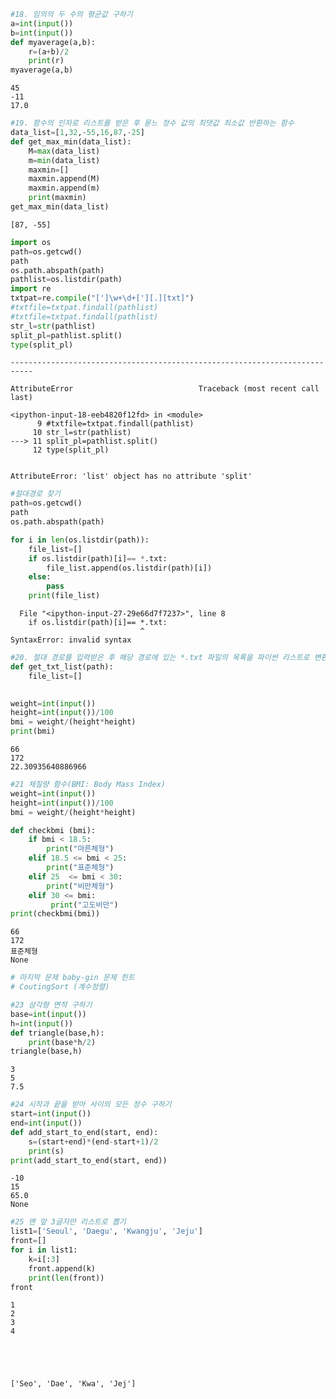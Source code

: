 ```python
#18. 임의의 두 수의 평균값 구하기
a=int(input())
b=int(input())
def myaverage(a,b):
    r=(a+b)/2
    print(r)
myaverage(a,b)
```

    45
    -11
    17.0
    


```python
#19. 함수의 인자로 리스트를 받은 후 몯느 정수 값의 최댓값 최소값 반환하는 함수
data_list=[1,32,-55,16,87,-25]
def get_max_min(data_list):
    M=max(data_list)
    m=min(data_list)
    maxmin=[]
    maxmin.append(M)
    maxmin.append(m)
    print(maxmin)
get_max_min(data_list)
```

    [87, -55]
    


```python
import os
path=os.getcwd()
path
os.path.abspath(path)
pathlist=os.listdir(path)
import re
txtpat=re.compile("[']\w+\d+['][.][txt]")
#txtfile=txtpat.findall(pathlist)
#txtfile=txtpat.findall(pathlist)
str_l=str(pathlist)
split_pl=pathlist.split()
type(split_pl)
```


    ---------------------------------------------------------------------------

    AttributeError                            Traceback (most recent call last)

    <ipython-input-18-eeb4820f12fd> in <module>
          9 #txtfile=txtpat.findall(pathlist)
         10 str_l=str(pathlist)
    ---> 11 split_pl=pathlist.split()
         12 type(split_pl)
    

    AttributeError: 'list' object has no attribute 'split'



```python
#절대경로 찾기
path=os.getcwd()
path
os.path.abspath(path)

for i in len(os.listdir(path)):
    file_list=[]
    if os.listdir(path)[i]== *.txt:
        file_list.append(os.listdir(path)[i])
    else:
        pass
    print(file_list)
```


      File "<ipython-input-27-29e66d7f7237>", line 8
        if os.listdir(path)[i]== *.txt:
                                 ^
    SyntaxError: invalid syntax
    



```python
#20. 절대 경로를 입력받은 후 해당 경로에 있는 *.txt 파일의 목록을 파이썬 리스트로 변환하기
def get_txt_list(path):
    file_list=[]
    
```


```python
weight=int(input())
height=int(input())/100
bmi = weight/(height*height)
print(bmi)
```

    66
    172
    22.30935640886966
    


```python
#21 체질량 함수(BMI: Body Mass Index)
weight=int(input())
height=int(input())/100
bmi = weight/(height*height)

def checkbmi (bmi):
    if bmi < 18.5:
        print("마른체형")
    elif 18.5 <= bmi < 25:
        print("표준체형")
    elif 25  <= bmi < 30:
        print("비만체형")
    elif 30 <= bmi:
         print("고도비만")
print(checkbmi(bmi))
```

    66
    172
    표준체형
    None
    


```python
# 마지막 문제 baby-gin 문제 힌트
# CoutingSort (계수정렬)
```


```python
#23 삼각형 면적 구하기
base=int(input())
h=int(input())
def triangle(base,h):
    print(base*h/2)
triangle(base,h)
```

    3
    5
    7.5
    


```python
#24 시작과 끝을 받아 사이의 모든 정수 구하기
start=int(input())
end=int(input())
def add_start_to_end(start, end):
    s=(start+end)*(end-start+1)/2
    print(s)
print(add_start_to_end(start, end))
```

    -10
    15
    65.0
    None
    


```python
#25 맨 앞 3글자만 리스트로 뽑기
list1=['Seoul', 'Daegu', 'Kwangju', 'Jeju']
front=[]
for i in list1:
    k=i[:3]
    front.append(k)
    print(len(front))
front
```

    1
    2
    3
    4
    




    ['Seo', 'Dae', 'Kwa', 'Jej']




```python

```
